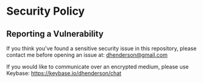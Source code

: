 # Security Policy

## Reporting a Vulnerability

If you think you've found a sensitive security issue in this repository, please contact me before opening an issue at: dhenderson@gmail.com

If you would like to communicate over an encrypted medium, please use Keybase: https://keybase.io/dhenderson/chat
